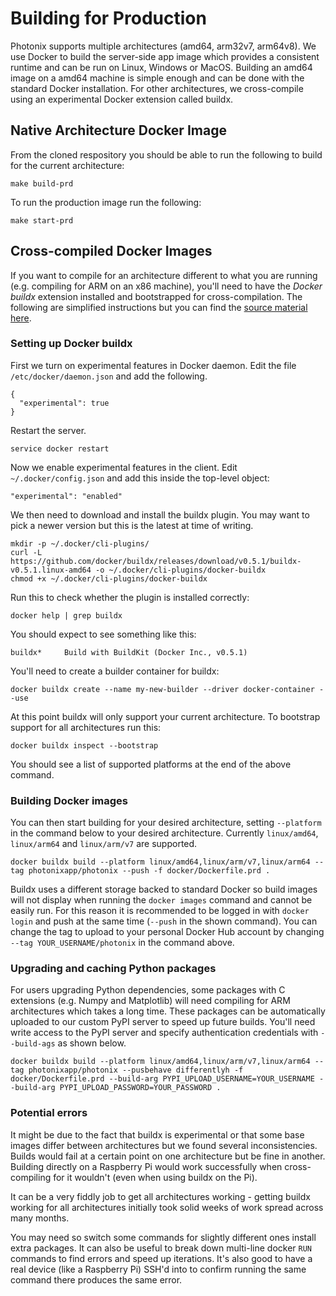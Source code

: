 # Building for Production

Photonix supports multiple architectures (amd64, arm32v7, arm64v8). We use Docker to build the server-side app image which provides a consistent runtime and can be run on Linux, Windows or MacOS. Building an amd64 image on a amd64 machine is simple enough and can be done with the standard Docker installation. For other architectures, we cross-compile using an experimental Docker extension called buildx.


## Native Architecture Docker Image

From the cloned respository you should be able to run the following to build for the current architecture:

    make build-prd

To run the production image run the following:

    make start-prd

## Cross-compiled Docker Images

If you want to compile for an architecture different to what you are running (e.g. compiling for ARM on an x86 machine), you'll need to have the *Docker buildx* extension installed and bootstrapped for cross-compilation. The following are simplified instructions but you can find the [source material here](https://jite.eu/2019/10/3/multi-arch-docker/).

### Setting up Docker buildx

First we turn on experimental features in Docker daemon. Edit the file `/etc/docker/daemon.json` and add the following.

    {
      "experimental": true
    }

Restart the server.

    service docker restart

Now we enable experimental features in the client. Edit `~/.docker/config.json` and add this inside the top-level object:

    "experimental": "enabled"

We then need to download and install the buildx plugin. You may want to pick a newer version but this is the latest at time of writing.

    mkdir -p ~/.docker/cli-plugins/
    curl -L  https://github.com/docker/buildx/releases/download/v0.5.1/buildx-v0.5.1.linux-amd64 -o ~/.docker/cli-plugins/docker-buildx
    chmod +x ~/.docker/cli-plugins/docker-buildx

Run this to check whether the plugin is installed correctly:

    docker help | grep buildx

You should expect to see something like this:

    buildx*     Build with BuildKit (Docker Inc., v0.5.1)

You'll need to create a builder container for buildx:

    docker buildx create --name my-new-builder --driver docker-container --use

At this point buildx will only support your current architecture. To bootstrap support for all architectures run this:

    docker buildx inspect --bootstrap

You should see a list of supported platforms at the end of the above command.

### Building Docker images

You can then start building for your desired architecture, setting `--platform` in the command below to your desired architecture. Currently `linux/amd64`, `linux/arm64` and `linux/arm/v7` are supported.

    docker buildx build --platform linux/amd64,linux/arm/v7,linux/arm64 --tag photonixapp/photonix --push -f docker/Dockerfile.prd .

Buildx uses a different storage backed to standard Docker so build images will not display when running the `docker images` command and cannot be easily run. For this reason it is recommended to be logged in with `docker login` and push at the same time (`--push` in the shown command). You can change the tag to upload to your personal Docker Hub account by changing `--tag YOUR_USERNAME/photonix` in the command above.

### Upgrading and caching Python packages

For users upgrading Python dependencies, some packages with C extensions (e.g. Numpy and Matplotlib) will need compiling for ARM architectures which takes a long time. These packages can be automatically uploaded to our custom PyPI server to speed up future builds. You'll need write access to the PyPI server and specify authentication credentials with `--build-ags` as shown below.

    docker buildx build --platform linux/amd64,linux/arm/v7,linux/arm64 --tag photonixapp/photonix --pusbehave differentlyh -f docker/Dockerfile.prd --build-arg PYPI_UPLOAD_USERNAME=YOUR_USERNAME --build-arg PYPI_UPLOAD_PASSWORD=YOUR_PASSWORD .

### Potential errors

It might be due to the fact that buildx is experimental or that some base images differ between architectures but we found several inconsistencies. Builds would fail at a certain point on one architecture but be fine in another. Building directly on a Raspberry Pi would work successfully when cross-compiling for it wouldn't (even when using buildx on the Pi).

It can be a very fiddly job to get all architectures working - getting buildx working for all architectures initially took solid weeks of work spread across many months.

You may need so switch some commands for slightly different ones install extra packages. It can also be useful to break down multi-line docker `RUN` commands to find errors and speed up iterations. It's also good to have a real device (like a Raspberry Pi) SSH'd into to confirm running the same command there produces the same error.
